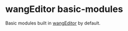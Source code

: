 # wangEditor basic-modules

Basic modules built in [wangEditor](https://www.wangeditor.com/v5/) by default.
